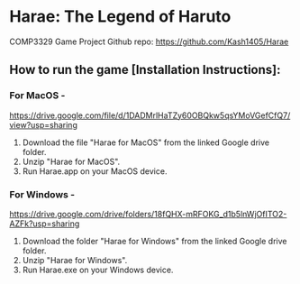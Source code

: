 # Harae:  The Legend of Haruto
COMP3329 Game Project
Github repo: https://github.com/Kash1405/Harae


## How to run the game [Installation Instructions]:

### For MacOS - 
  https://drive.google.com/file/d/1DADMrlHaTZy60OBQkw5qsYMoVGefCfQ7/view?usp=sharing
  1. Download the file "Harae for MacOS" from the linked Google drive folder.
  2. Unzip "Harae for MacOS".
  3. Run Harae.app on your MacOS device.
  
### For Windows - 
  https://drive.google.com/drive/folders/18fQHX-mRFOKG_d1b5lnWjOfITO2-AZFk?usp=sharing
  1. Download the folder "Harae for Windows" from the linked Google drive folder.
  2. Unzip "Harae for Windows".
  3. Run Harae.exe on your Windows device.
